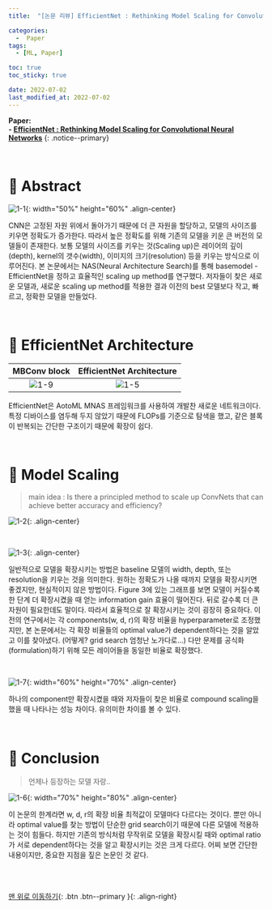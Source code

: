 ```yaml
---
title:  "[논문 리뷰] EfficientNet : Rethinking Model Scaling for Convolutional Neural Networks" 

categories:
  -  Paper
tags:
  - [ML, Paper]

toc: true
toc_sticky: true

date: 2022-07-02
last_modified_at: 2022-07-02
---
```


**Paper: <br>- [EfficientNet : Rethinking Model Scaling for Convolutional Neural Networks](https://github.com/inhopp/inhopp/files/9032696/EfficientNet.pdf)**
{: .notice--primary}


<br>

# 🚀 Abstract

![1-1](https://user-images.githubusercontent.com/96368476/176994048-393ab39f-562c-4f6c-93f5-ac15a331702c.png){: width="50%" height="60%" .align-center}

CNN은 고정된 자원 위에서 돌아가기 때문에 더 큰 자원을 할당하고, 모델의 사이즈를 키우면 정확도가 증가한다. 따라서 높은 정확도를 위해 기존의 모델을 키운 큰 버전의 모델들이 존재한다. 보통 모델의 사이즈를 키우는 것(Scaling up)은 레이어의 깊이(depth), kernel의 갯수(width), 이미지의 크기(resolution) 등을 키우는 방식으로 이루어진다. 본 논문에서는 NAS(Neural Architecture Search)를 통해 basemodel - EfficientNet을 정하고 효율적인 scaling up method를 연구했다. 저자들이 찾은 새로운 모델과, 새로운 scaling up method를 적용한 결과 이전의 best 모델보다 작고, 빠르고, 정확한 모델을 만들었다.


<br>


# 🚀 EfficientNet Architecture

| MBConv block | EfficientNet Architecture |
|:-:|:-:|
| ![1-9](https://user-images.githubusercontent.com/96368476/177021891-9b535856-d0c6-4226-bc69-201796e6f99d.png) | ![1-5](https://user-images.githubusercontent.com/96368476/177021487-a9cb5b3f-5f14-48b8-832b-70deaaced979.png) |

EfficientNet은 AotoML MNAS 프레임워크를 사용하여 개발찬 새로운 네트워크이다. 특정 디바이스를 염두해 두지 않았기 때문에 FLOPs를 기준으로 탐색을 했고, 같은 블록이 반복되는 간단한 구조이기 때문에 확장이 쉽다.



<br>


# 🚀 Model Scaling

> main idea : Is there a principled method to scale up ConvNets that can achieve better accuracy and efficiency?

![1-2](https://user-images.githubusercontent.com/96368476/177022051-96920130-da1b-43f5-8d69-31e0760322ac.png){: .align-center}

<br>

![1-3](https://user-images.githubusercontent.com/96368476/177022109-fe422ff1-e725-4610-a9f4-f70f676046ce.png){: .align-center}

일반적으로 모델을 확장시키는 방법은 baseline 모델의 width, depth, 또는 resolution을 키우는 것을 의미한다. 원하는 정확도가 나올 때까지 모델을 확장시키면 좋겠지만, 현실적이지 않은 방법이다. Figure 3에 있는 그래프를 보면 모델이 커질수록 한 단계 더 확장시켰을 때 얻는 information gain 효율이 떨어진다. 뒤로 갈수록 더 큰 자원이 필요한데도 말이다. 따라서 효율적으로 잘 확장시키는 것이 굉장히 중요하다. 이전의 연구에서는 각 components(w, d, r)의 확장 비율을 hyperparameter로 조정했지만, 본 논문에서는 각 확장 비율들의 optimal value가 dependent하다는 것을 알았고 이를 찾아냈다. (어떻게? grid search 엄청난 노가다로...) 다만 문제를 공식화(formulation)하기 위해 모든 레이어들을 동일한 비율로 확장했다.



<br>


![1-7](https://user-images.githubusercontent.com/96368476/177022459-8ff3e926-7a70-42d3-ae26-b0da0d4e2740.png){: width="60%" height="70%" .align-center}

하나의 component만 확장시켰을 때와 저자들이 찾은 비율로 compound scaling을 했을 때 나타나는 성능 차이다. 유의미한 차이를 볼 수 있다.


<br>


# 🚀 Conclusion

> 언제나 등장하는 모델 자랑..

![1-6](https://user-images.githubusercontent.com/96368476/177022530-0e0fd838-b733-4439-b03b-ad40281ecec5.png){: width="70%" height="80%" .align-center}

이 논문의 한계라면 w, d, r의 확장 비율 최적값이 모델마다 다르다는 것이다. 뿐만 아니라 optimal value를 찾는 방법이 단순한 grid search이기 때문에 다른 모델에 적용하는 것이 힘들다. 하지만 기존의 방식처럼 무작위로 모델을 확장시킬 때와 optimal ratio가 서로 dependent하다는 것을 알고 확장시키는 것은 크게 다르다. 어찌 보면 간단한 내용이지만, 중요한 지점을 짚은 논문인 것 같다.







<br>
<br>

[맨 위로 이동하기](#){: .btn .btn--primary }{: .align-right}